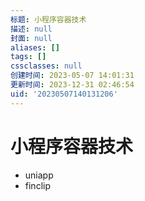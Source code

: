 ```yaml
---
标题: 小程序容器技术
描述: null
封面: null
aliases: []
tags: []
cssclasses: null
创建时间: 2023-05-07 14:01:31
更新时间: 2023-12-31 02:46:54
uid: '20230507140131206'
---
```


# 小程序容器技术

- uniapp
- finclip
